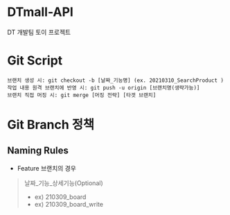 # DTmall-API
DT 개발팀 토이 프로젝트

# Git Script
```shell script
브랜치 생성 시: git checkout -b [날짜_기능명] (ex. 20210310_SearchProduct )
작업 내용 원격 브랜치에 반영 시: git push -u origin [브랜치명(생략가능)]
브랜치 직접 머징 시: git merge [머징 전략] [타겟 브랜치]
```
# Git Branch 정책
## Naming Rules 
- Feature 브랜치의 경우
> 날짜_기능_상세기능(Optional)
> - ex) 210309_board
> - ex) 210309_board_write

